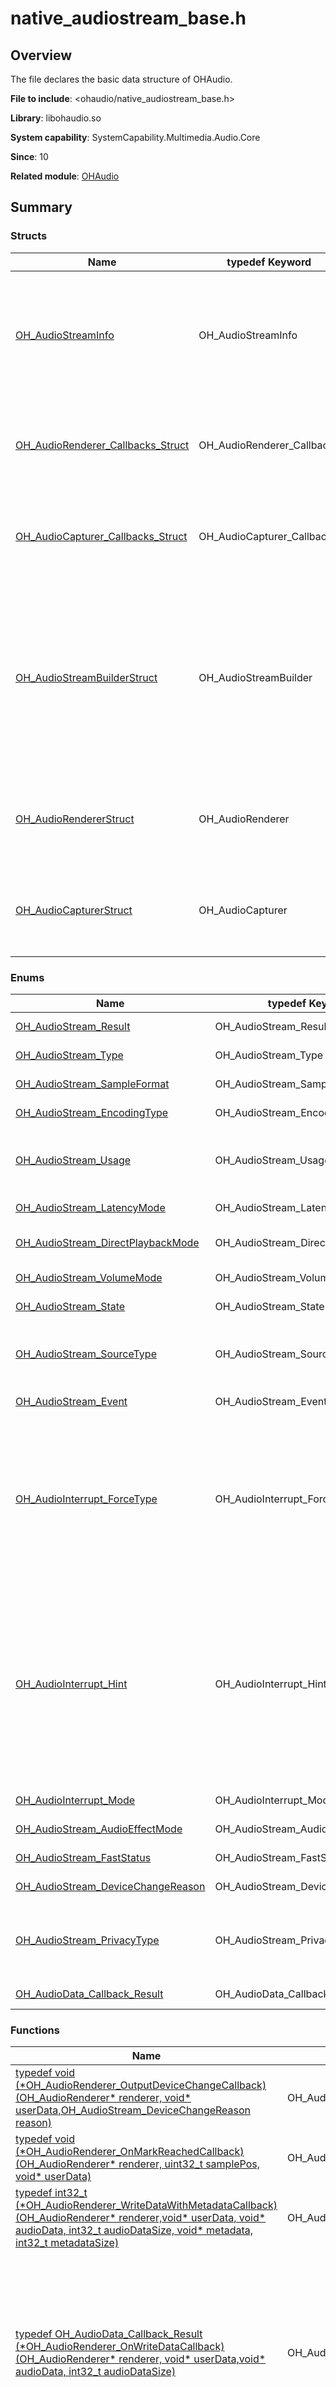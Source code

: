 # native_audiostream_base.h

## Overview

The file declares the basic data structure of OHAudio.

**File to include**: <ohaudio/native_audiostream_base.h>

**Library**: libohaudio.so

**System capability**: SystemCapability.Multimedia.Audio.Core

**Since**: 10

**Related module**: [OHAudio](capi-ohaudio.md)

## Summary

### Structs

| Name| typedef Keyword| Description|
| -- | -- | -- |
| [OH_AudioStreamInfo](capi-ohaudio-oh-audiostreaminfo.md) | OH_AudioStreamInfo | Describes the audio stream information, which is used to describe the basic audio format.|
| [OH_AudioRenderer_Callbacks_Struct](capi-ohaudio-oh-audiorenderer-callbacks-struct.md) | OH_AudioRenderer_Callbacks | Describes a pointer to the callbacks related to an audio renderer.|
| [OH_AudioCapturer_Callbacks_Struct](capi-ohaudio-oh-audiocapturer-callbacks-struct.md) | OH_AudioCapturer_Callbacks | Describes a pointer to the callbacks related to an audio capturer.|
| [OH_AudioStreamBuilderStruct](capi-ohaudio-oh-audiostreambuilderstruct.md) | OH_AudioStreamBuilder | Defines a struct for an audio stream builder. An audio stream builder instance is often used to create an audio stream and set its attributes.|
| [OH_AudioRendererStruct](capi-ohaudio-oh-audiorendererstruct.md) | OH_AudioRenderer | Describes an audio renderer, which is used to render audio data.|
| [OH_AudioCapturerStruct](capi-ohaudio-oh-audiocapturerstruct.md) | OH_AudioCapturer | Describes an audio capturer, which is used to capture audio data.|

### Enums

| Name| typedef Keyword| Description|
| -- | -- | -- |
| [OH_AudioStream_Result](#oh_audiostream_result) | OH_AudioStream_Result | Enumerates the audio operation results.|
| [OH_AudioStream_Type](#oh_audiostream_type) | OH_AudioStream_Type | Enumerates the audio stream types.|
| [OH_AudioStream_SampleFormat](#oh_audiostream_sampleformat) | OH_AudioStream_SampleFormat | Enumerates the sampling formats of audio streams.|
| [OH_AudioStream_EncodingType](#oh_audiostream_encodingtype) | OH_AudioStream_EncodingType | Enumerates the encoding types of audio streams.|
| [OH_AudioStream_Usage](#oh_audiostream_usage) | OH_AudioStream_Usage | Enumerates the usage scenarios of an audio renderer, that is, usage scenarios of audio output streams.|
| [OH_AudioStream_LatencyMode](#oh_audiostream_latencymode) | OH_AudioStream_LatencyMode | Enumerates the latency modes of audio streams.|
| [OH_AudioStream_DirectPlaybackMode](#oh_audiostream_directplaybackmode) | OH_AudioStream_DirectPlaybackMode | Enumerates the direct playback modes of audio streams.|
| [OH_AudioStream_VolumeMode](#oh_audiostream_volumemode) | OH_AudioStream_VolumeMode | Enumerates the volume modes of audio streams.|
| [OH_AudioStream_State](#oh_audiostream_state) | OH_AudioStream_State | Enumerates the audio stream states.|
| [OH_AudioStream_SourceType](#oh_audiostream_sourcetype) | OH_AudioStream_SourceType | Enumerates the usage scenarios of an audio capturer, that is, usage scenarios of audio input streams.|
| [OH_AudioStream_Event](#oh_audiostream_event) | OH_AudioStream_Event | Enumerates the audio stream events.|
| [OH_AudioInterrupt_ForceType](#oh_audiointerrupt_forcetype) | OH_AudioInterrupt_ForceType | Enumerates the types of force that causes audio interruption.<br>The force type is obtained when an audio interruption event is received.<br>This type specifies whether the audio interruption operation is forcibly performed by the system. The operation information (such as audio pause or stop) can be obtained through [OH_AudioInterrupt_Hint](#oh_audiointerrupt_hint).|
| [OH_AudioInterrupt_Hint](#oh_audiointerrupt_hint) | OH_AudioInterrupt_Hint | Enumerates the hints provided along with audio interruption.<br>The hint is obtained when an audio interruption event is received.<br>The hint specifies the operation (such as audio pause or volume adjustment) to be performed on audio streams based on the focus policy.<br>You can determine whether the operation is forcibly performed by the system based on [OH_AudioInterrupt_ForceType](#oh_audiointerrupt_forcetype).|
| [OH_AudioInterrupt_Mode](#oh_audiointerrupt_mode) | OH_AudioInterrupt_Mode | Enumerates the audio interruption modes.|
| [OH_AudioStream_AudioEffectMode](#oh_audiostream_audioeffectmode) | OH_AudioStream_AudioEffectMode | Enumerates the audio effect modes.|
| [OH_AudioStream_FastStatus](#oh_audiostream_faststatus) | OH_AudioStream_FastStatus | Enumerates the low-latency statuses.|
| [OH_AudioStream_DeviceChangeReason](#oh_audiostream_devicechangereason) | OH_AudioStream_DeviceChangeReason | Enumerates the reasons for audio stream device changes.|
| [OH_AudioStream_PrivacyType](#oh_audiostream_privacytype) | OH_AudioStream_PrivacyType | Enumerates the privacy types of an audio stream. The privacy type specifies whether the audio stream can be recorded by other applications.|
| [OH_AudioData_Callback_Result](#oh_audiodata_callback_result) | OH_AudioData_Callback_Result | Enumerates the audio data callback results.|

### Functions

| Name| typedef Keyword| Description|
| -- | -- | -- |
| [typedef void (\*OH_AudioRenderer_OutputDeviceChangeCallback)(OH_AudioRenderer* renderer, void* userData,OH_AudioStream_DeviceChangeReason reason)](#oh_audiorenderer_outputdevicechangecallback) | OH_AudioRenderer_OutputDeviceChangeCallback | Defines a pointer to the callback invoked when the audio capturer device changes.|
| [typedef void (\*OH_AudioRenderer_OnMarkReachedCallback)(OH_AudioRenderer* renderer, uint32_t samplePos, void* userData)](#oh_audiorenderer_onmarkreachedcallback) | OH_AudioRenderer_OnMarkReachedCallback | Defines a pointer to the callback invoked when the mark position is reached.|
| [typedef int32_t (\*OH_AudioRenderer_WriteDataWithMetadataCallback)(OH_AudioRenderer* renderer,void* userData, void* audioData, int32_t audioDataSize, void* metadata, int32_t metadataSize)](#oh_audiorenderer_writedatawithmetadatacallback) | OH_AudioRenderer_WriteDataWithMetadataCallback | Defines a function pointer to the callback used to write audio data and metadata.|
| [typedef OH_AudioData_Callback_Result (\*OH_AudioRenderer_OnWriteDataCallback)(OH_AudioRenderer* renderer, void* userData,void* audioData, int32_t audioDataSize)](#oh_audiorenderer_onwritedatacallback) | OH_AudioRenderer_OnWriteDataCallback | Defines a function pointer to the callback used to write audio data.<br>The callback is used only to write audio data. Do not call AudioRenderer APIs in it.<br>The return result indicates whether the data filled in the buffer is valid. If the data is invalid, the data entered by the user will not be played. Once the callback finishes its execution, the audio service queues the data pointed to by **audioData** for playback. Therefore, do not change the data outside the callback. It is crucial to fill **audioData** with the exact length (specified by **audioDataSize**) of data designated for playback; otherwise, noises may occur during playback.|
| [typedef int32_t (\*OH_AudioRenderer_OnWriteDataCallbackAdvanced)(OH_AudioRenderer* renderer, void* userData,void* audioData, int32_t audioDataSize)](#oh_audiorenderer_onwritedatacallbackadvanced) | OH_AudioRenderer_OnWriteDataCallbackAdvanced | Defines a function pointer to the callback used to write audio data. Unlike **OH_AudioRenderer_OnWriteDataCallback**, this function allows the application to fill data of the length ranging [0, audioDataSize].<br>Here, **audioDataSize** refers to the length of the callback buffer. The caller notifies the system of the length of the data written through the return value.<br>If the return value is 0, the callback thread sleeps for a period of time.<br>Otherwise, the system may immediately initiates the next callback.|

## Enum Description

### OH_AudioStream_Result

```
enum OH_AudioStream_Result
```

**Description**

Enumerates the audio operation results.

**Since**: 10

| Enum Item| Description|
| -- | -- |
| AUDIOSTREAM_SUCCESS = 0 | Operation successful.|
| AUDIOSTREAM_ERROR_INVALID_PARAM = 1 | Invalid input parameter.|
| AUDIOSTREAM_ERROR_ILLEGAL_STATE = 2 | Invalid state.|
| AUDIOSTREAM_ERROR_SYSTEM = 3 | System error.|
| AUDIOSTREAM_ERROR_UNSUPPORTED_FORMAT = 4 | Unsupported audio format, such as unsupported encoding type or sampling format.<br>**Since**: 19|

### OH_AudioStream_Type

```
enum OH_AudioStream_Type
```

**Description**

Enumerates the audio stream types.

**Since**: 10

| Enum Item| Description|
| -- | -- |
| AUDIOSTREAM_TYPE_RENDERER = 1 | The audio stream is an output stream.|
| AUDIOSTREAM_TYPE_CAPTURER = 2 | The audio stream is an input stream.|

### OH_AudioStream_SampleFormat

```
enum OH_AudioStream_SampleFormat
```

**Description**

Enumerates the sampling formats of audio streams.

**Since**: 10

| Enum Item| Description|
| -- | -- |
| AUDIOSTREAM_SAMPLE_U8 = 0 | Unsigned 8-bit.|
| AUDIOSTREAM_SAMPLE_S16LE = 1 | Short 16-bit little-endian.|
| AUDIOSTREAM_SAMPLE_S24LE = 2 | Short 24-bit little-endian.|
| AUDIOSTREAM_SAMPLE_S32LE = 3 | Short 32-bit little-endian.|
| AUDIOSTREAM_SAMPLE_F32LE = 4 | Float 32-bit little-endian.<br>**Since**: 17|

### OH_AudioStream_EncodingType

```
enum OH_AudioStream_EncodingType
```

**Description**

Enumerates the encoding types of audio streams.

**Since**: 10

| Enum Item| Description|
| -- | -- |
| AUDIOSTREAM_ENCODING_TYPE_RAW = 0 | PCM encoding.|
| AUDIOSTREAM_ENCODING_TYPE_AUDIOVIVID = 1 | AudioVivid encoding.<br>**Since**: 12|
| AUDIOSTREAM_ENCODING_TYPE_E_AC3 = 2 | E_AC3 encoding.<br>**Since**: 19|

### OH_AudioStream_Usage

```
enum OH_AudioStream_Usage
```

**Description**

Enumerates the usage scenarios of an audio renderer, that is, usage scenarios of audio output streams.

**Since**: 10

| Enum Item| Description|
| -- | -- |
| AUDIOSTREAM_USAGE_UNKNOWN = 0 | Unknown content.|
| AUDIOSTREAM_USAGE_MUSIC = 1 | Music.|
| AUDIOSTREAM_USAGE_COMMUNICATION = 2 | VoIP voice call.|
| AUDIOSTREAM_USAGE_VOICE_ASSISTANT = 3 | Voice assistant.|
| AUDIOSTREAM_USAGE_ALARM = 4 | Alarming.|
| AUDIOSTREAM_USAGE_VOICE_MESSAGE = 5 | Voice message.|
| AUDIOSTREAM_USAGE_RINGTONE = 6 | Ringtone.|
| AUDIOSTREAM_USAGE_NOTIFICATION = 7 | Notification.|
| AUDIOSTREAM_USAGE_ACCESSIBILITY = 8 | Accessibility.|
| AUDIOSTREAM_USAGE_MOVIE = 10 | Movie or video.|
| AUDIOSTREAM_USAGE_GAME = 11 | Gaming.|
| AUDIOSTREAM_USAGE_AUDIOBOOK = 12 | Audiobooks (including crosstalks and storytelling), news radio, and podcasts.|
| AUDIOSTREAM_USAGE_NAVIGATION = 13 | Navigation.|
| AUDIOSTREAM_USAGE_VIDEO_COMMUNICATION = 17 | VoIP video call.<br>**Since**: 12|

### OH_AudioStream_LatencyMode

```
enum OH_AudioStream_LatencyMode
```

**Description**

Enumerates the latency modes of audio streams.

**Since**: 10

| Enum Item| Description|
| -- | -- |
| AUDIOSTREAM_LATENCY_MODE_NORMAL = 0 | Normal latency mode.|
| AUDIOSTREAM_LATENCY_MODE_FAST = 1 | Low latency mode.|

### OH_AudioStream_DirectPlaybackMode

```
enum OH_AudioStream_DirectPlaybackMode
```

**Description**

Enumerates the direct playback modes of audio streams.

**Since**: 19

| Enum Item| Description|
| -- | -- |
| AUDIOSTREAM_DIRECT_PLAYBACK_NOT_SUPPORTED = 0 | Direct playback is not supported.|
| AUDIOSTREAM_DIRECT_PLAYBACK_BITSTREAM_SUPPORTED = 1 | Direct playback of bit streams (without decoding) is supported.|
| AUDIOSTREAM_DIRECT_PLAYBACK_PCM_SUPPORTED = 2 | Direct playback of PCM-encoded audio is supported.|

### OH_AudioStream_VolumeMode

```
enum OH_AudioStream_VolumeMode
```

**Description**

Enumerates the volume modes of audio streams.

**Since**: 18

| Enum Item| Description|
| -- | -- |
| AUDIOSTREAM_VOLUMEMODE_SYSTEM_GLOBAL = 0 | System-level volume (default mode).|
| AUDIOSTREAM_VOLUMEMODE_APP_INDIVIDUAL = 1 | Application-level volume.<br>In this mode, you can set and query the application volume through the provided functions.|

### OH_AudioStream_State

```
enum OH_AudioStream_State
```

**Description**

Enumerates the audio stream states.

**Since**: 10

| Enum Item| Description|
| -- | -- |
| AUDIOSTREAM_STATE_INVALID = -1 | Invalid state.|
| AUDIOSTREAM_STATE_NEW = 0 | Newly created.|
| AUDIOSTREAM_STATE_PREPARED = 1 | Prepared.|
| AUDIOSTREAM_STATE_RUNNING = 2 | Running.|
| AUDIOSTREAM_STATE_STOPPED = 3 | Stopped.|
| AUDIOSTREAM_STATE_RELEASED = 4 | Released.|
| AUDIOSTREAM_STATE_PAUSED = 5 | Paused.|

### OH_AudioStream_SourceType

```
enum OH_AudioStream_SourceType
```

**Description**

Enumerates the usage scenarios of an audio capturer, that is, usage scenarios of audio input streams.

**Since**: 10

| Enum Item| Description|
| -- | -- |
| AUDIOSTREAM_SOURCE_TYPE_INVALID = -1 | Invalid state.|
| AUDIOSTREAM_SOURCE_TYPE_MIC = 0 | Audio recording.|
| AUDIOSTREAM_SOURCE_TYPE_VOICE_RECOGNITION = 1 | Voice recognition.|
| AUDIOSTREAM_SOURCE_TYPE_PLAYBACK_CAPTURE = 2 | Audio playback.|
| AUDIOSTREAM_SOURCE_TYPE_VOICE_COMMUNICATION = 7 | Voice communication.|
| AUDIOSTREAM_SOURCE_TYPE_VOICE_MESSAGE = 10 | Voice message.<br>**Since**: 12|
| AUDIOSTREAM_SOURCE_TYPE_CAMCORDER = 13 | Video recording.<br>**Since**: 13|
| AUDIOSTREAM_SOURCE_TYPE_UNPROCESSED = 14 | Raw microphone recording, where the system does not perform any algorithm processing.<br>**Since**: 14|
| AUDIOSTREAM_SOURCE_TYPE_LIVE = 17 | Live.<br>**Since**: 20|

### OH_AudioStream_Event

```
enum OH_AudioStream_Event
```

**Description**

Enumerates the audio stream events.

**Since**: 10

**Deprecated from**: 20

| Enum Item| Description|
| -- | -- |
| AUDIOSTREAM_EVENT_ROUTING_CHANGED = 0 | The audio route has been changed.<br>**Since**: 10<br>**Deprecated from**: 20<br>**Substitute**: [OH_AudioRenderer_OutputDeviceChangeCallback](#oh_audiorenderer_outputdevicechangecallback)|

### OH_AudioInterrupt_ForceType

```
enum OH_AudioInterrupt_ForceType
```

**Description**

Enumerates the types of force that causes audio interruption.

The force type is obtained when an audio interruption event is received.

This type specifies whether the audio interruption operation is forcibly performed by the system. The operation information (such as audio pause or stop) can be obtained through [OH_AudioInterrupt_Hint](#oh_audiointerrupt_hint).

**Since**: 10

| Enum Item| Description|
| -- | -- |
| AUDIOSTREAM_INTERRUPT_FORCE = 0 | The operation is forcibly performed by the system.|
| AUDIOSTREAM_INTERRUPT_SHAR = 1 | The operation will not be performed by the system. [OH_AudioInterrupt_Hint](#oh_audiointerrupt_hint) is used to provide recommended operations for the application, and the application can determine the next processing mode.|

### OH_AudioInterrupt_Hint

```
enum OH_AudioInterrupt_Hint
```

**Description**

Enumerates the hints provided along with audio interruption.

The hint is obtained when an audio interruption event is received.

The hint specifies the operation (such as audio pause or volume adjustment) to be performed on audio streams based on the focus policy.

You can determine whether the operation is forcibly performed by the system based on [OH_AudioInterrupt_ForceType](#oh_audiointerrupt_forcetype).

**Since**: 10

| Enum Item| Description|
| -- | -- |
| AUDIOSTREAM_INTERRUPT_HINT_NONE = 0 | None.|
| AUDIOSTREAM_INTERRUPT_HINT_RESUME = 1 | A hint is displayed, indicating that the audio stream is restored. The application can proactively trigger operations related to rendering or recording.<br>This operation cannot be forcibly performed by the system, and the corresponding [OH_AudioInterrupt_ForceType](#oh_audiointerrupt_forcetype) must be **AUDIOSTREAM_INTERRUPT_SHARE**.|
| AUDIOSTREAM_INTERRUPT_HINT_PAUSE = 2 | A hint is displayed, indicating that the audio stream is paused and the audio focus is lost temporarily.<br>The **AUDIOSTREAM_INTERRUPT_HINT_RESUME** event will be triggered when the focus is gained.|
| AUDIOSTREAM_INTERRUPT_HINT_STOP = 3 | A hint is displayed, indicating that the audio stream stops and the audio focus is lost.|
| AUDIOSTREAM_INTERRUPT_HINT_DUCK = 4 | A hint is displayed, indicating that audio ducking starts and the audio is played at a lower volume.|
| AUDIOSTREAM_INTERRUPT_HINT_UNDUCK = 5 | A hint is displayed, indicating that audio ducking ends and the audio is played at the normal volume.|

### OH_AudioInterrupt_Mode

```
enum OH_AudioInterrupt_Mode
```

**Description**

Enumerates the audio interruption modes.

**Since**: 12

| Enum Item| Description|
| -- | -- |
| AUDIOSTREAM_INTERRUPT_MODE_SHARE = 0 | Shared mode.|
| AUDIOSTREAM_INTERRUPT_MODE_INDEPENDENT = 1 | Independent mode.|

### OH_AudioStream_AudioEffectMode

```
enum OH_AudioStream_AudioEffectMode
```

**Description**

Enumerates the audio effect modes.

**Since**: 12

| Enum Item| Description|
| -- | -- |
| EFFECT_NONE = 0 | No audio effect used.|
| EFFECT_DEFAULT = 1 | Default audio effect mode.|

### OH_AudioStream_FastStatus

```
enum OH_AudioStream_FastStatus
```

**Description**

Enumerates the low-latency statuses.

**Since**: 20

| Enum Item| Description|
| -- | -- |
| AUDIOSTREAM_FASTSTATUS_NORMAL = 0 | Normal audio stream status.|
| AUDIOSTREAM_FASTSTATUS_FAST = 1 | Low-latency audio stream status.|

### OH_AudioStream_DeviceChangeReason

```
enum OH_AudioStream_DeviceChangeReason
```

**Description**

Enumerates the reasons for audio stream device changes.

**Since**: 11

| Enum Item| Description|
| -- | -- |
| REASON_UNKNOWN = 0 | Unknown reason.|
| REASON_NEW_DEVICE_AVAILABLE = 1 | A new device is available.|
| REASON_OLD_DEVICE_UNAVAILABLE = 2 | The old device is unavailable. When this reason is reported, the application should consider pausing audio playback.|
| REASON_OVERRODE = 3 | The user or system forcibly changes the device.|

### OH_AudioStream_PrivacyType

```
enum OH_AudioStream_PrivacyType
```

**Description**

Enumerates the privacy types of an audio stream. The privacy type specifies whether the audio stream can be recorded by other applications.

**Since**: 12

| Enum Item| Description|
| -- | -- |
| AUDIO_STREAM_PRIVACY_TYPE_PUBLIC = 0 | The audio stream can be recorded by other applications.|
| AUDIO_STREAM_PRIVACY_TYPE_PRIVATE = 1 | The audio stream cannot be recorded by other applications.|

### OH_AudioData_Callback_Result

```
enum OH_AudioData_Callback_Result
```

**Description**

Enumerates the audio data callback results.

**Since**: 12

| Enum Item| Description|
| -- | -- |
| AUDIO_DATA_CALLBACK_RESULT_INVALID = -1 | The audio data callback result is invalid, and the audio data will not be played.|
| AUDIO_DATA_CALLBACK_RESULT_VALID = 0 | The audio data callback result is valid, and the audio data will be played.|


## Function Description

### OH_AudioRenderer_OutputDeviceChangeCallback()

```
typedef void (*OH_AudioRenderer_OutputDeviceChangeCallback)(OH_AudioRenderer* renderer, void* userData,OH_AudioStream_DeviceChangeReason reason)
```

**Description**

Defines a pointer to the callback invoked when the audio capturer device changes.

**Since**: 11


**Parameters**

| Name| Description|
| -- | -- |
| [OH_AudioRenderer](capi-ohaudio-oh-audiorendererstruct.md)* renderer | Pointer to an audio renderer instance, which is created by calling [OH_AudioStreamBuilder_GenerateRenderer](capi-native-audiostreambuilder-h.md#oh_audiostreambuilder_generaterenderer).|
|  void* userData | Pointer to the application data passed through the callback.|
| [OH_AudioStream_DeviceChangeReason](#oh_audiostream_devicechangereason) reason | Reason for the audio stream device change.|

### OH_AudioRenderer_OnMarkReachedCallback()

```
typedef void (*OH_AudioRenderer_OnMarkReachedCallback)(OH_AudioRenderer* renderer, uint32_t samplePos, void* userData)
```

**Description**

Defines a pointer to the callback invoked when the mark position is reached.

**Since**: 12


**Parameters**

| Name| Description|
| -- | -- |
| [OH_AudioRenderer](capi-ohaudio-oh-audiorendererstruct.md)* renderer | Pointer to an audio renderer instance, which is created by calling [OH_AudioStreamBuilder_GenerateRenderer](capi-native-audiostreambuilder-h.md#oh_audiostreambuilder_generaterenderer).|
|  uint32_t samplePos | Mark position.|
|  void* userData | Pointer to the application data passed through the callback.|

### OH_AudioRenderer_WriteDataWithMetadataCallback()

```
typedef int32_t (*OH_AudioRenderer_WriteDataWithMetadataCallback)(OH_AudioRenderer* renderer,void* userData, void* audioData, int32_t audioDataSize, void* metadata, int32_t metadataSize)
```

**Description**

Defines a function pointer to the callback used to write audio data and metadata.

**Since**: 12


**Parameters**

| Name| Description|
| -- | -- |
| [OH_AudioRenderer](capi-ohaudio-oh-audiorendererstruct.md)* renderer | Pointer to an audio renderer instance, which is created by calling [OH_AudioStreamBuilder_GenerateRenderer](capi-native-audiostreambuilder-h.md#oh_audiostreambuilder_generaterenderer).|
| void* userData | Pointer to the application data passed through the callback.|
|  void* audioData | Pointer to the audio data written by the user.|
|  int32_t audioDataSize | Length of the audio data, in bytes.|
|  void* metadata | Pointer to the metadata written by the user.|
|  int32_t metadataSize | Length of the metadata, in bytes.|

**Returns**

| Type| Description|
| -- | -- |
| int32_t | Error code of the callback.|

### OH_AudioRenderer_OnWriteDataCallback()

```
typedef OH_AudioData_Callback_Result (*OH_AudioRenderer_OnWriteDataCallback)(OH_AudioRenderer* renderer, void* userData,void* audioData, int32_t audioDataSize)
```

**Description**

Defines a function pointer to the callback used to write audio data.

The callback is used only to write audio data. Do not call AudioRenderer APIs in it.

The return result indicates whether the data filled in the buffer is valid. If the data is invalid, the data entered by the user will not be played. Once the callback finishes its execution, the audio service queues the data pointed to by **audioData** for playback. Therefore, do not change the data outside the callback. It is crucial to fill **audioData** with the exact length (specified by **audioDataSize**) of data designated for playback; otherwise, noises may occur during playback.

The **audioDataSize** parameter can be set by calling [OH_AudioStreamBuilder_SetFrameSizeInCallback](capi-native-audiostreambuilder-h.md#oh_audiostreambuilder_setframesizeincallback).

**Since**: 12


**Parameters**

| Name| Description|
| -- | -- |
| [OH_AudioRenderer](capi-ohaudio-oh-audiorendererstruct.md)* renderer | Pointer to an audio renderer instance, which is created by calling [OH_AudioStreamBuilder_GenerateRenderer](capi-native-audiostreambuilder-h.md#oh_audiostreambuilder_generaterenderer).|
|  void* userData | Pointer to the application data passed through the callback.|
| void* audioData | Pointer to the audio data written by the user.|
|  int32_t audioDataSize | Length of the audio data, in bytes.|

**Returns**

| Type| Description|
| -- | -- |
| [OH_AudioData_Callback_Result](#oh_audiodata_callback_result) | **AUDIO_DATA_CALLBACK_RESULT_INVALID**: The audio data callback result is invalid, and the audio data will not be played.<br>**AUDIO_DATA_CALLBACK_RESULT_VALID**: The audio data callback result is valid, and the audio data will be played. |

### OH_AudioRenderer_OnWriteDataCallbackAdvanced()

```
typedef int32_t (*OH_AudioRenderer_OnWriteDataCallbackAdvanced)(OH_AudioRenderer* renderer, void* userData,void* audioData, int32_t audioDataSize)
```

**Description**

Defines a function pointer to the callback used to write audio data. Unlike **OH_AudioRenderer_OnWriteDataCallback**, this function allows the application to fill data of the length ranging [0, audioDataSize].

Here, **audioDataSize** refers to the length of the callback buffer. The caller notifies the system of the length of the data written through the return value.

If the return value is 0, the callback thread sleeps for a period of time.

Otherwise, the system may immediately initiates the next callback.

**Since**: 20


**Parameters**

| Name| Description|
| -- | -- |
| [OH_AudioRenderer](capi-ohaudio-oh-audiorendererstruct.md)* renderer | Pointer to the instance for which the callback occurs.|
|  void* userData | Pointer to the application data passed through the callback.|
| void* audioData | Pointer to the audio data to be filled by the application.|
|  int32_t audioDataSize | Length of the audio data, in bytes.|

**Returns**

| Type| Description|
| -- | -- |
| int32_t | Actual length of valid audio data filled by the application. The return value must be in the range of [0, audioDataSize].<br>If the return value is less than 0, the system adjusts it to 0. If the return value is greater than **audioDataSize**, the system adjusts it to **audioDataSize**.<br>Note that the return value must be an integer multiple of the size of a single sampling point.<br>For example, for audio data in stereo s16 format, it must be an integer multiple of 4 (216/8).<br>Failure to do so may result in playback noise.|
